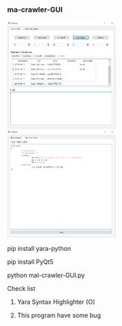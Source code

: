 ### ma-crawler-GUI

<img src="images/main.png" width="50%">
<img src="images/editor.png" width="50%">

pip install yara-python

pip install PyQt5

python mal-crawler-GUI.py

Check list

1. Yara Syntax Highlighter (O)

2. This program have some bug